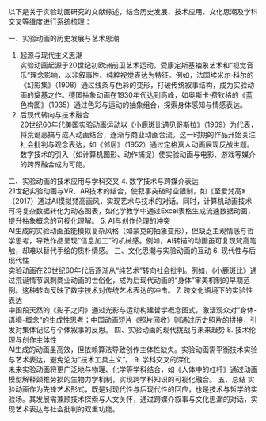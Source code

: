 以下是关于实验动画研究的文献综述，结合历史发展、技术应用、文化思潮及学科交叉等维度进行系统梳理：

一、实验动画的历史发展与艺术思潮
1. 起源与现代主义思潮  
   实验动画起源于20世纪初欧洲前卫艺术运动，受康定斯基抽象艺术和“视觉音乐”理念影响，以非叙事性、纯粹视觉表达为特征。例如，法国埃米尔·科尔的《幻影集》（1908）通过线条与色彩的变形，打破传统叙事结构，成为实验动画的奠基之作。德国抽象动画在1930年代达到高峰，如奥斯卡·费钦格的《蓝色构图》（1935）通过色彩与运动的抽象组合，探索身体感知与情感表达。
2. 后现代转向与技术融合  
   20世纪60年代美国实验动画运动以《小鹿斑比遇见哥斯拉》（1969）为代表，将荒诞恶搞与成人动画结合，逐渐与商业动画合流。这一时期的作品开始关注社会批判与观念表达，如《邻居》（1952）通过定格真人动画展现反战主题。数字技术的引入（如计算机图形、动作捕捉）使实验动画与电影、游戏等媒介的跨界融合成为可能。

二、实验动画的技术应用与学科交叉
4. 数字技术与跨媒介表达  
   21世纪实验动画与VR、AR技术的结合，使叙事突破时空限制，如《至爱梵高》（2017）通过AI模拟梵高画风，实现艺术与技术的对话。同时，计算机动画技术可将复杂数据转化为动态图表，如化学教学中通过Excel表格生成流速数据动画，提升抽象概念的可视化理解。
5. AI与创作伦理的冲突  
   AI生成的实验动画虽能模拟复杂风格（如蒙克的抽象变形），但缺乏主观情感与哲学思考，导致作品呈现“信息加工”的机械感。例如，AI转描的动画虽可复现梵高笔触，却难以替代手绘的质朴情感。
三、文化思潮与实验动画的互动
6. 现代性与后现代性  
   实验动画在20世纪60年代后逐渐从“纯艺术”转向社会批判。例如，《小鹿斑比》通过荒诞情节讽刺商业动画的世俗化，成为后现代动画的“身体”审美机制的早期范例。这种转向反映了数字技术对传统艺术表达的冲击。
7. 跨文化语境下的实验性表达  
   中国段天然的《影子之间》通过光影与运动构建哲学概念图式，激活观众对“身体-语境-概念”的生成性思考；中国动画短片《照片回收》则通过历史照片的拼接，引发对集体记忆与个体叙事的反思。
四、实验动画的现代挑战与未来趋势
8. 技术伦理与创作主体性  
   AI生成的动画虽高效，但依赖算法导致创作主体性缺失。实验动画需平衡技术实验与艺术表达，避免沦为“技术工具主义”。
9. 学科交叉的深化  
   未来实验动画将更广泛地与物理、化学等学科结合，如《人体中的杠杆》通过动画模型解释颈椎劳损的生物力学机制，实现跨学科知识的可视化融合。
五、总结
实验动画作为先锋艺术形式，既是对现代性与后现代性的回应，也是技术与哲学的实验场。其发展需兼顾技术探索与人文关怀，通过跨媒介叙事与文化思潮的对话，实现艺术表达与社会批判的双重功能。
